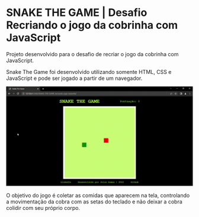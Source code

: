 # SNAKE THE GAME | Desafio Recriando o jogo da cobrinha com JavaScript

Projeto desenvolvido para o desafio de recriar o jogo da cobrinha com JavaScript.

Snake The Game foi desenvolvido utilizando somente HTML, CSS e JavaScript e pode ser jogado a partir de um navegador.

![](gif1.gif)

O objetivo do jogo é coletar as comidas que aparecem na tela, controlando a movimentação da cobra com as setas do teclado e não deixar a cobra colidir com seu próprio corpo.
